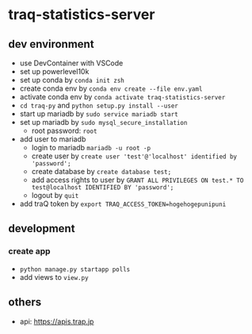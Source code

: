 # traq-statistics-server
## dev environment
- use DevContainer with VSCode
- set up powerlevel10k
- set up conda by `conda init zsh`
- create conda env by `conda env create --file env.yaml`
- activate conda env by `conda activate traq-statistics-server`
- `cd traq-py` and `python setup.py install --user`
- start up mariadb by `sudo service mariadb start`
- set up mariadb by `sudo mysql_secure_installation`
    - root password: `root`
- add user to mariadb
    - login to mariadb `mariadb -u root -p`
    - create user by `create user 'test'@'localhost' identified by 'password';`
    - create database by `create database test;`
    - add access rights to user by `GRANT ALL PRIVILEGES ON test.* TO test@localhost IDENTIFIED BY 'password';`
    - logout by `quit`
- add traQ token by `export TRAQ_ACCESS_TOKEN=hogehogepunipuni`

## development
### create app
- `python manage.py startapp polls`
- add views to `view.py`

## others
- api: https://apis.trap.jp